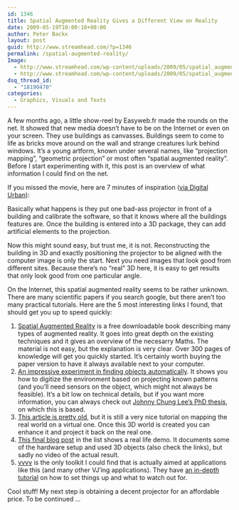 ```yaml
---
id: 1346
title: Spatial Augmented Reality Gives a Different View on Reality
date: 2009-05-19T10:00:18+00:00
author: Peter Backx
layout: post
guid: http://www.streamhead.com/?p=1346
permalink: /spatial-augmented-reality/
Image:
  - http://www.streamhead.com/wp-content/uploads/2009/05/spatial_augmented_reality.png
  - http://www.streamhead.com/wp-content/uploads/2009/05/spatial_augmented_reality.png
dsq_thread_id:
  - "18190470"
categories:
  - Graphics, Visuals and Texts
---
```

A few months ago, a little show-reel by Easyweb.fr made the rounds on the net. It showed that new media doesn&#8217;t have to be on the Internet or even on your screen. They use buildings as canvasses. Buildings seem to come to life as bricks move around on the wall and strange creatures lurk behind windows. It&#8217;s a young artform, known under several names, like &#8220;projection mapping&#8221;, &#8220;geometric projection&#8221; or most often &#8220;spatial augmented reality&#8221;. Before I start experimenting with it, this post is an overview of what information I could find on the net.

If you missed the movie, here are 7 minutes of inspiration (<a title="The City as a Canvas" href="http://digitalurban.blogspot.com/2009/01/city-as-canvas-video-projection.html" target="_blank">via Digital Urban</a>):



Basically what happens is they put one bad-ass projector in front of a building and calibrate the software, so that it knows where all the buildings features are. Once the building is entered into a 3D package, they can add artificial elements to the projection.

Now this might sound easy, but trust me, it is not. Reconstructing the building in 3D and exactly positioning the projector to be aligned with the computer image is only the start. Next you need images that look good from different sites. Because there&#8217;s no &#8220;real&#8221; 3D here, it is easy to get results that only look good from one particular angle.

On the Internet, this spatial augmented reality seems to be rather unknown. There are many scientific papers if you search google, but there aren&#8217;t too many practical tutorials. Here are the 5 most interesting links I found, that should get you up to speed quickly:

  1. <a title="Spatial Augmented Reality" href="http://www.uni-weimar.de/medien/ar/SpatialAR/book.htm" target="_blank">Spatial Augmented Reality</a> is a free downloadable book describing many types of augmented reality. It goes into great depth on the existing techniques and it gives an overview of the necesarry Maths. The material is not easy, but the explanation is very clear. Over 300 pages of knowledge will get you quickly started. It&#8217;s certainly worth buying the paper version to have it always available next to your computer.
  2. <a title="Spatially Augmented Reality Toolkit" href="http://augmentedengineering.wordpress.com/2009/02/26/spatially-augmented-reality-toolkit-work-in-progress-videos/" target="_blank">An impressive experiment in finding objects automatically</a>. It shows you how to digitize the environment based on projecting known patterns (and you&#8217;ll need sensors on the object, which might not always be feasible). It&#8217;s a bit low on technical details, but if you want more information, you can always check out <a title="Johnny Chung Lee - Projects - Thesis" href="http://johnnylee.net/projects/thesis/" target="_blank">Johnny Chung Lee&#8217;s PhD thesis</a>, on which this is based.
  3. <a title="Camera Projection Fun" href="http://www.digitalartform.com/archives/2004/11/camera_projecti_1.html" target="_blank">This article is pretty old</a>, but it is still a very nice tutorial on mapping the real world on a virtual one. Once this 3D world is created you can enhance it and project it back on the real one.
  4. <a title="Projection Mapping Progress" href="http://createdigitalmotion.com/2008/11/08/projection-mapping-progress-game-on-test-with-vvvv/" target="_blank">This final blog post</a> in the list shows a real life demo. It documents some of the hardware setup and used 3D objects (also check the links), but sadly no video of the actual result.
  5. <a title="vvvv: a multipurpose toolkit" href="http://vvvv.org/tiki-index.php" target="_blank">vvvv</a> is the only toolkit I could find that is actually aimed at applications like this (and many other VJ&#8217;ing applications). They have <a title="projecting on 3D geometry" href="http://vvvv.org/tiki-index.php?page=How+To+Project+On+3D+Geometry" target="_blank">an in-depth tutorial</a> on how to set things up and what to watch out for.

Cool stuff! My next step is obtaining a decent projector for an affordable price. To be continued &#8230;

<!-- AddThis Advanced Settings generic via filter on the_content -->

<!-- AddThis Share Buttons generic via filter on the_content -->